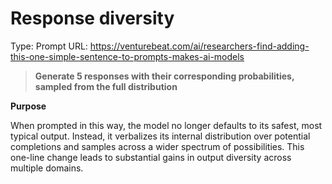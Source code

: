 # Response diversity

Type: Prompt
URL: https://venturebeat.com/ai/researchers-find-adding-this-one-simple-sentence-to-prompts-makes-ai-models

> **Generate 5 responses with their corresponding probabilities, sampled from the full distribution**
> 

**Purpose**

When prompted in this way, the model no longer defaults to its safest, most typical output. Instead, it verbalizes its internal distribution over potential completions and samples across a wider spectrum of possibilities. This one-line change leads to substantial gains in output diversity across multiple domains.